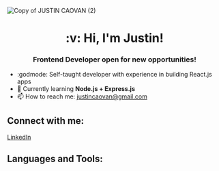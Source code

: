 ![Copy of JUSTIN CAOVAN (2)](https://user-images.githubusercontent.com/61437879/127384573-0a0485d8-5709-4157-b9f8-cbb859aaba18.png)

<h1 align='center'>:v: Hi, I'm Justin!</h1>

<h3 align='center'>Frontend Developer open for new opportunities!</h3>

* :godmode: Self-taught developer with experience in building React.js apps
* 📝  Currently learning **Node.js + Express.js**
* 📫  How to reach me: justincaovan@gmail.com
<!-- *  In my free time, I enjoy rock climbing and immersing myself in a fantasy novel.
 -->
## Connect with me:
[LinkedIn](https://www.linkedin.com/in/justincaovan/)

## Languages and Tools:
